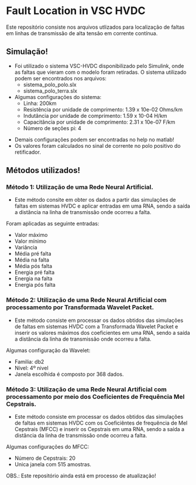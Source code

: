 # Fault Location in VSC HVDC
Este repositório consiste nos arquivos utlizados para localização de faltas em linhas de transmissão de alta tensão em corrente contínua.

## Simulação!

 * Foi utilizado o sistema VSC-HVDC disponibilizado pelo Simulink, onde as faltas que vieram com o modelo foram retiradas. O sistema utilizado podem ser encontrados nos arquivos:
    * sistema_polo_polo.slx
    * sistema_polo_terra.slx
 * Algumas configurações do sistema:
    * Linha: 200km
    * Resistência por unidade de comprimento: 1.39 x 10e-02 Ohms/km
    * Indutância por unidade de comprimento: 1.59 x 10-04 H/km
    * Capacitância por unidade de comprimento: 2.31 x 10e-07 F/km
    * Número de seções pi: 4
 - Demais configurações podem ser encontradas no help no matlab!
 - Os valores foram calculados no sinal de corrente no polo positivo do retificador.

## Métodos utilizados!

### Método 1: Utilização de uma Rede Neural Artificial.

- Este método consite em obter os dados a partir das simulações de faltas em sistemas HVDC e aplicar entradas em uma RNA, sendo a saída a distância na linha de transmissão onde ocorreu a falta.

Foram aplicadas as seguinte entradas:
* Valor máximo
* Valor mínimo
* Variância
* Média pré falta
* Média na falta
* Média pós falta
* Energia pré falta
* Energia na falta
* Energia pós falta
 


### Método 2: Utilização de uma Rede Neural Artificial com processamento por Transformada Wavelet Packet.

- Este método consiste em processar os dados obtidos das simulações de faltas em sistemas HVDC com a Transformada Wavelet Packet e inserir os valores máximos dos coeficientes em uma RNA, sendo a saída a distância da linha de transmissão onde ocorreu a falta. 

Algumas configuração da Wavelet:
* Familia: db2
* Nível: 4º nivel
* Janela escolhida é composto por 368 dados. 


### Método 3: Utilização de uma Rede Neural Artificial com processamento por meio dos Coeficientes de Frequência Mel Cepstrais.

- Este método consiste em processar os dados obtidos das simulações de faltas em sistemas HVDC com os Coeficiêntes de frequência de Mel Cepstrais (MFCC) e inserir os Cepstrais em uma RNA, sendo a saída a distância da linha de transmissão onde ocorreu a falta.

Algumas configurações do MFCC:
* Número de Cepstrais: 20
* Unica janela com 515 amostras. 

OBS.: Este repositório ainda está em processo de atualização!

